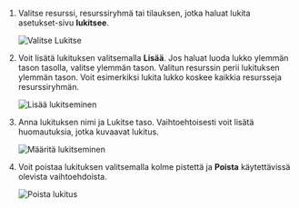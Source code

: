 1. Valitse resurssi, resurssiryhmä tai tilauksen, jotka haluat lukita asetukset-sivu **lukitsee**.

      ![Valitse Lukitse](./media/resource-manager-lock-resources/select-lock.png)

2. Voit lisätä lukituksen valitsemalla **Lisää**. Jos haluat luoda lukko ylemmän tason tasolla, valitse ylemmän tason. Valitun resurssin perii lukituksen ylemmän tason. Voit esimerkiksi lukita lukko koskee kaikkia resursseja resurssiryhmän.

      ![Lisää lukitseminen](./media/resource-manager-lock-resources/add-lock.png) 

3. Anna lukituksen nimi ja Lukitse taso. Vaihtoehtoisesti voit lisätä huomautuksia, jotka kuvaavat lukitus.

      ![Määritä lukitseminen](./media/resource-manager-lock-resources/set-lock.png) 

4. Voit poistaa lukituksen valitsemalla kolme pistettä ja **Poista** käytettävissä olevista vaihtoehdoista.

      ![Poista lukitus](./media/resource-manager-lock-resources/delete-lock.png) 